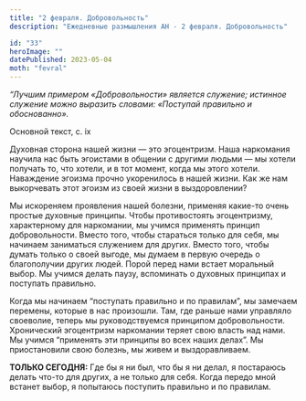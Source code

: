 ```yaml
---
title: "2 февраля. Добровольность"
description: "Ежедневные размышления АН - 2 февраля. Добровольность"

id: "33"
heroImage: ""
datePublished: 2023-05-04
moth: "fevral"
---
```


_“Лучшим примером «Добровольности» является служение; истинное служение можно
выразить словами: «Поступай правильно и обоснованно»._

Основной текст, с. ix

Духовная сторона нашей жизни — это эгоцентризм. Наша наркомания научила нас
быть эгоистами в общении с другими людьми — мы хотели получать то, что хотели,
и в тот момент, когда мы этого хотели. Наваждение эгоизма прочно укоренилось в
нашей жизни. Как же нам выкорчевать этот эгоизм из своей жизни в
выздоровлении?

Мы искореняем проявления нашей болезни, применяя какие-то очень простые
духовные принципы. Чтобы противостоять эгоцентризму, характерному для
наркомании, мы учимся применять принцип добровольности. Вместо того, чтобы
стараться только для себя, мы начинаем заниматься служением для других. Вместо
того, чтобы думать только о своей выгоде, мы думаем в первую очередь о
благополучии других людей. Порой перед нами встает моральный выбор. Мы учимся
делать паузу, вспоминать о духовных принципах и поступать правильно.

Когда мы начинаем “поступать правильно и по правилам”, мы замечаем перемены,
которые в нас произошли. Там, где раньше нами управляло своеволие, теперь мы
руководствуемся принципом добровольности. Хронический эгоцентризм наркомании
теряет свою власть над нами. Мы учимся “применять эти принципы во всех наших
делах”. Мы приостановили свою болезнь, мы живем и выздоравливаем.

**ТОЛЬКО СЕГОДНЯ:** Где бы я ни был, что бы я ни делал, я постараюсь делать
что-то для других, а не только для себя. Когда передо мной встанет выбор, я
попытаюсь поступить правильно и по правилам.
